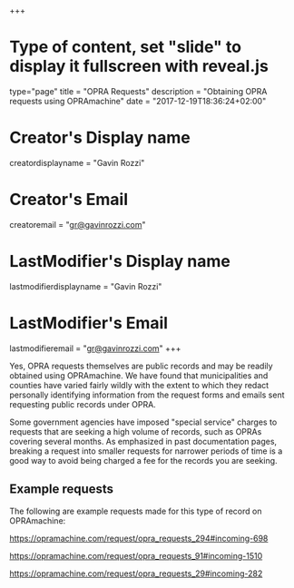 +++
# Type of content, set "slide" to display it fullscreen with reveal.js
type="page"
title = "OPRA Requests"
description = "Obtaining OPRA requests using OPRAmachine"
date = "2017-12-19T18:36:24+02:00"
# Creator's Display name
creatordisplayname = "Gavin Rozzi"
# Creator's Email
creatoremail = "gr@gavinrozzi.com"
# LastModifier's Display name
lastmodifierdisplayname = "Gavin Rozzi"
# LastModifier's Email
lastmodifieremail = "gr@gavinrozzi.com"
+++

Yes, OPRA requests themselves are public records and may be readily obtained using OPRAmachine. We have found that municipalities and counties have varied fairly wildly with the extent to which they redact personally identifying information from the request forms and emails sent requesting public records under OPRA.

Some government agencies have imposed "special service" charges to requests that are seeking a high volume of records, such as OPRAs covering several months. As emphasized in past documentation pages, breaking a request into smaller requests for narrower periods of time is a good way to avoid being charged a fee for the records you are seeking.

## Example requests
The following are example requests made for this type of record on OPRAmachine:

https://opramachine.com/request/opra_requests_294#incoming-698

https://opramachine.com/request/opra_requests_91#incoming-1510

https://opramachine.com/request/opra_requests_29#incoming-282
